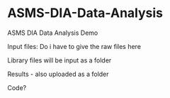 # ASMS-DIA-Data-Analysis
ASMS DIA Data Analysis Demo 

Input files: Do i have to give the raw files here

Library files will be input as a folder

Results  - also uploaded as a folder

Code? 


